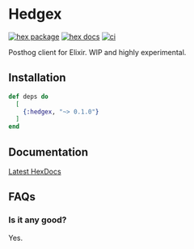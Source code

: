 # Hedgex

[![hex package](https://img.shields.io/hexpm/v/hedgex.svg)](https://hex.pm/packages/hedgex)
[![hex docs](https://img.shields.io/badge/hex-docs-blue.svg)](https://hexdocs.pm/hedgex/readme.html)
[![ci](https://github.com/alexkuang/hedgex/actions/workflows/ci.yml/badge.svg)](https://github.com/alexkuang/hedgex/actions/)

Posthog client for Elixir.  WIP and highly experimental.

## Installation

```elixir
def deps do
  [
    {:hedgex, "~> 0.1.0"}
  ]
end
```

## Documentation

[Latest HexDocs](https://hexdocs.pm/hedgex/)

## FAQs

### Is it any good?

Yes.
